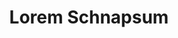 ---
index: 820
type_of_section: "fullimage"
title: "Lorem Schnapsum"
sub-title: "S'guelt Chulia Roberstau morbi tellus schneck quam, geht's sit kartoffelsalad dolor Gal."
text:
   position: 9
   background: "dark"
image:
  file: "assets/images/financeurs-fp-a.jpg"
  description: "Lorem schnapsum"
  author: Pierre KESSLER
  author_link: 
---